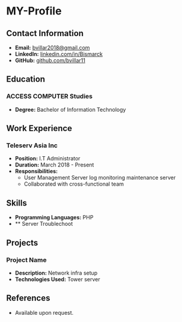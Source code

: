 # MY-Profile
## Contact Information
- **Email:** bvillar2018@gmail.com
- **LinkedIn:** [linkedin.com/in/Bismarck](https://linkedin.com/in/Bismarck)
- **GitHub:** [github.com/bvillar11](https://github.com/bvillar11)

## Education
### ACCESS COMPUTER Studies
- **Degree:** Bachelor of Information Technology


## Work Experience
### Teleserv Asia Inc
- **Position:** I.T Administrator
- **Duration:** March 2018 - Present
- **Responsibilities:**
  - User Management Server log monitoring  maintenance server 
  - Collaborated with cross-functional team

## Skills
- **Programming Languages:** PHP
- ** Server Troublechoot 


## Projects
### Project Name
- **Description:** Network infra setup
- **Technologies Used:** Tower server 



## References
- Available upon request.
